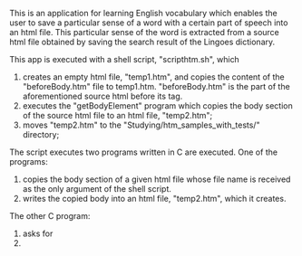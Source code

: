 This is an application for learning English vocabulary which enables the user to save a particular sense of a word with a certain part of speech into an html file.  This particular sense of the word is extracted from a source html file obtained by saving the search result of the Lingoes dictionary.

This app is executed with a shell script, "scripthtm.sh", which
  1) creates an empty html file, "temp1.htm", and copies the content of the "beforeBody.htm" file to temp1.htm. "beforeBody.htm" is the part of the aforementioned source html before its <BODY> tag.
  2) executes the "getBodyElement" program which copies the body section of the source html file to an html file, "temp2.htm";
  3) moves "temp2.htm" to the "Studying/htm_samples_with_tests/" directory;
  


The script executes two programs written in C are executed. One of the programs:

  1) copies the body section of a given html file whose file name is received as the only argument of the shell script. 
  2) writes the copied body into an html file, "temp2.htm", which it creates.

The other C program:

  1) asks for
  2)  
